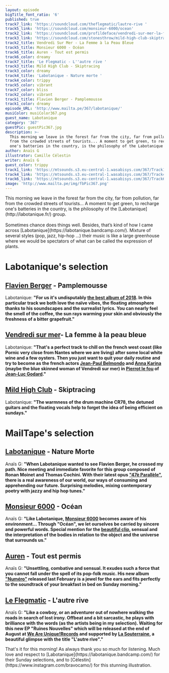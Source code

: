 ```yaml
---
layout: episode
bigTitle_font_ratio: '6'
published: true
track7_link: 'https://soundcloud.com/theflegmatic/lautre-rive '
track5_link: 'https://soundcloud.com/monsieur-6000/ocean'
track2_link: 'https://soundcloud.com/profildeface/vendredi-sur-mer-la-femme-a-la-peau-bleue'
track3_link: 'https://soundcloud.com/stonesthrow/mild-high-club-skiptracing'
track2_title: Vendredi Sur Mer - La Femme à la Peau Bleue
track5_title: Monsieur 6000 - Océan
track6_title: Auren - Tout est permis
track6_color: dreamy
track7_title: 'Le Flegmatic - L''autre rive '
track3_title: Mild High Club - Skiptracing
track3_color: dreamy
track4_title: 'Labotanique - Nature morte '
track4_color: trippy
track5_color: vibrant
track7_color: bliss
track2_color: vibrant
track1_title: Flavien Berger - Pamplemousse
track1_color: dreamy
episode_URL: 'http://www.mailta.pe/367/labotanique/'
musiColor: musiColor367.png
guest_name: Labotanique
category: '367'
guestPic: guestPic367.jpg
description: >-
  This morning we leave in the forest far from the city, far from pollution, far
  from the crowded streets of tourists... A moment to get green, to recharge
  one's batteries in the country, is the philosophy of the Labotanique group
author: Anaïs G
illustrator: Camille Célestin
writer: Anaïs G
guest_color: trippy
track1_link: 'https://mtsounds.s3.eu-central-1.wasabisys.com/367/Track1.mp3'
track4_link: 'https://mtsounds.s3.eu-central-1.wasabisys.com/367/Track4.mp3'
track6_link: 'https://mtsounds.s3.eu-central-1.wasabisys.com/367/Track6.mp3'
image: 'http://www.mailta.pe/img/fbPic367.png'
---
```




<p id="introduction"> This morning we leave in the forest far from the city, far from pollution, far from the crowded streets of tourists... A moment to get green, to recharge one's batteries in the country, is the philosophy of the [Labotanique](http://labotanique.fr/) group.
<br><br>
Sometimes chance does things well. Besides, that’s kind of how I came across [Labotanique](https://labotanique.bandcamp.com/). Mixture of several styles (pop, jazz, hip-hop ...) their music is like a large greenhouse where we would be spectators of what can be called the expression of plants.
</p>


# Labotanique's selection


## [Flavien Berger](https://www.facebook.com/pages/category/Musician-Band/Flavien-Berger-345609982248978/) - Pamplemousse
Labotanique: **"**For us it's undisputably [the best album of 2018](https://paneuropeanrecording.bandcamp.com/album/contre-temps-2). In this particular track we both love the naïve vibes, the floating atmosphere thanks to his soundscapes and the surrealist lyrics. You can nearly feel the smell of the coffee, the sun rays warming your skin and obviously the freshness of a bitter grapefruit.**"**

## [Vendredi sur mer](https://vendredisurmer.bandcamp.com/)- La femme à la peau bleue
Labotanique: **"**That's a perfect track to chill on the french west coast (like Pornic very close from Nantes where we are living) after some local white wine and a few oysters. Then you just want to quit your daily routine and try to become as the french actors [Jean-Paul Belmondo](https://fr.wikipedia.org/wiki/Jean-Paul_Belmondo) and [Anna Karina](https://fr.wikipedia.org/wiki/Anna_Karina) (maybe the blue skinned woman of Vendredi sur mer) in [Pierrot le fou](https://fr.wikipedia.org/wiki/Pierrot_le_Fou) of [Jean-Luc Godard](https://fr.wikipedia.org/wiki/Jean-Luc_Godard).**"**

## [Mild High Club](https://mildhighclub.bandcamp.com/) - Skiptracing
Labotanique: **"**The warmness of the drum machine CR78, the detuned guitars and the floating vocals help to forget the idea of being efficient on sundays.**"**


# MailTape's selection

## [Labotanique](https://www.facebook.com/labotanique.info) - Nature Morte
Anaïs G: **"**When Labotanique wanted to see Flavien Berger, he crossed my path. Nice meeting and immediate favorite for this group composed of Ronan Moinet and Thomas Cochini. With their latest opus ["47è Parallèle"](https://labotanique.bandcamp.com/album/47e-parall-le), there is a real awareness of our world, our ways of consuming and apprehending our future. Surprising melodies, mixing contemporary poetry with jazzy and hip hop tunes.**"**

## [Monsieur 6000](http://www.monsieur6000.com/) - Océan
Anaïs G: **"**Like Labotanique, [Monsieur 6000](https://monsieur6000.bandcamp.com/) becomes aware of his environment... Through "Océan", we let ourselves be carried by sincere and powerful words.  Special mention for the [beautiful clip](https://www.youtube.com/watch?v=NQYDH0XY_GM), sensual and the interpretation of the bodies in relation to the object and the universe that surrounds us.**"**

## [Auren](http://www.auren-officiel.com/) - Tout est permis
Anaïs G: **"**Unsettling, combative and sensual. It exudes such a force that you cannot fall under the spell of its pop-folk music. His new album ["Numéro"](https://auren2.bandcamp.com/) released last February is a jewel for the ears and fits perfectly to the soundtrack of your breakfast in bed on Sunday morning.**"**

## [Le Flegmatic](https://soundcloud.com/theflegmatic) - L'autre rive
Anaïs G: **"**Like a cowboy, or an adventurer out of nowhere walking the roads in search of lost irony. Offbeat and a bit sarcastic, he plays with brilliance with the words (as the artists being in my selection). Waiting for this new EP "Ruines Nouvelles" which will be released at the end of August at [We Are Unique!Records](http://www.weareunique.fr/) and supported by [La Souterraine](https://souterraine.biz/), a beautiful glimpse with the title "L'autre rive".**"**


<p id="outroduction">That's it for this morning! As always thank you so much for listening. Much love and respect to [Labotanique](https://labotanique.bandcamp.com/) for their Sunday selections, and to [Célestin](https://www.instagram.com/bravocamo/) for this stunning illustration. </p>
